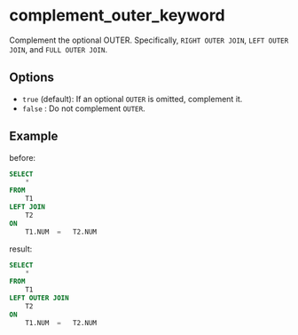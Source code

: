 # complement_outer_keyword

Complement the optional OUTER. Specifically, `RIGHT OUTER JOIN`, `LEFT OUTER JOIN`, and `FULL OUTER JOIN`.

## Options

- `true` (default): If an optional `OUTER` is omitted, complement it.
- `false` : Do not complement `OUTER`.

## Example

before:

```sql
SELECT
	*
FROM
	T1
LEFT JOIN
	T2
ON
	T1.NUM	=	T2.NUM
```

result:

```sql
SELECT
	*
FROM
	T1
LEFT OUTER JOIN
	T2
ON
	T1.NUM	=	T2.NUM
```
